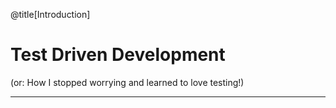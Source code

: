 @title[Introduction]

# Test Driven Development

(or: How I stopped worrying and learned to love testing!)

---

